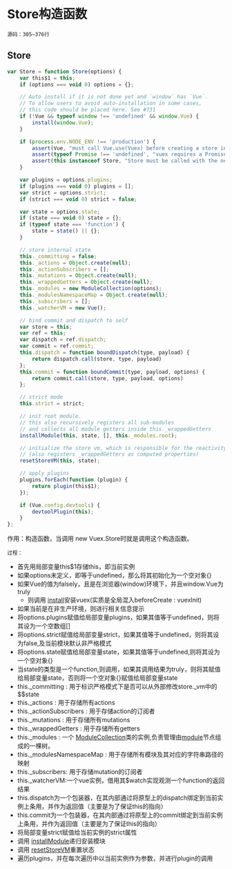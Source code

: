 # Store构造函数
`源码：305~376行`
## Store
```js
var Store = function Store(options) {
    var this$1 = this;
    if (options === void 0) options = {};

    // Auto install if it is not done yet and `window` has `Vue`.
    // To allow users to avoid auto-installation in some cases,
    // this code should be placed here. See #731
    if (!Vue && typeof window !== 'undefined' && window.Vue) {
        install(window.Vue);
    }

    if (process.env.NODE_ENV !== 'production') {
        assert(Vue, "must call Vue.use(Vuex) before creating a store instance.");
        assert(typeof Promise !== 'undefined', "vuex requires a Promise polyfill in this browser.");
        assert(this instanceof Store, "Store must be called with the new operator.");
    }

    var plugins = options.plugins;
    if (plugins === void 0) plugins = [];
    var strict = options.strict;
    if (strict === void 0) strict = false;

    var state = options.state;
    if (state === void 0) state = {};
    if (typeof state === 'function') {
        state = state() || {};
    }

    // store internal state
    this._committing = false;
    this._actions = Object.create(null);
    this._actionSubscribers = [];
    this._mutations = Object.create(null);
    this._wrappedGetters = Object.create(null);
    this._modules = new ModuleCollection(options);
    this._modulesNamespaceMap = Object.create(null);
    this._subscribers = [];
    this._watcherVM = new Vue();

    // bind commit and dispatch to self
    var store = this;
    var ref = this;
    var dispatch = ref.dispatch;
    var commit = ref.commit;
    this.dispatch = function boundDispatch(type, payload) {
        return dispatch.call(store, type, payload)
    };
    this.commit = function boundCommit(type, payload, options) {
        return commit.call(store, type, payload, options)
    };

    // strict mode
    this.strict = strict;

    // init root module.
    // this also recursively registers all sub-modules
    // and collects all module getters inside this._wrappedGetters
    installModule(this, state, [], this._modules.root);

    // initialize the store vm, which is responsible for the reactivity
    // (also registers _wrappedGetters as computed properties)
    resetStoreVM(this, state);

    // apply plugins
    plugins.forEach(function (plugin) {
        return plugin(this$1);
    });

    if (Vue.config.devtools) {
        devtoolPlugin(this);
    }
};
```

作用：构造函数，当调用 new Vuex.Store时就是调用这个构造函数。

`过程：`

* 首先用局部变量this$1存储this，即当前实例
* 如果options未定义，即等于undefined，那么将其初始化为一个空对象{}
* 如果Vue的值为falsely，且是在浏览器(window)环境下，并且window.Vue为truly
    * 则调用 [install](./install.md)安装vuex(实质是全局混入beforeCreate : vuexInit)
* 如果当前是在非生产环境，则进行相关信息提示
* 将options.plugins赋值给局部变量plugins，如果其值等于undefined，则将其设为一个空数组[]
* 将options.strict赋值给局部变量strict，如果其值等于undefined，则将其设为false,及当前模块默认非严格模式
* 将options.state赋值给局部变量state，如果其值等于undefined,则将其设为一个空对象{}
* 当state的类型是一个function,则调用，如果其调用结果为truly，则将其赋值给局部变量state，否则将一个空对象{}赋值给局部变量state
* this._committing : 用于标识严格模式下是否可以从外部修改store._vm中的$$state
* this._actions : 用于存储所有actions
* this._actionSubscribers : 用于存储action的订阅者
* this._mutations : 用于存储所有mutations
* this._wrappedGetters : 用于存储所有getters
* this._modules : 一个 [ModuleCollection](./moduleCollection.md)类的实例,负责管理由[module](./module.md)节点组成的一棵树。
* this._modulesNamespaceMap : 用于存储所有模块及其对应的字符串路径的映射
* this._subscribers: 用于存储mutation的订阅者
* this._watcherVM:一个vue实例，借用其$watch实现观测一个function的返回结果
* this.dispatch为一个包装器，在其内部通过将原型上的dispatch绑定到当前实例上条用，并作为返回值（主要是为了保证this的指向）
* this.commit为一个包装器，在其内部通过将原型上的commit绑定到当前实例上条用，并作为返回值（主要是为了保证this的指向）
* 将局部变量strict赋值给当前实例的strict属性
* 调用 [installModule](./installModule.md)递归安装模块
* 调用 [resetStoreVM](./resetStoreVM.md)重置状态
* 遍历plugins，并在每次遍历中以当前实例作为参数，并进行plugin的调用



